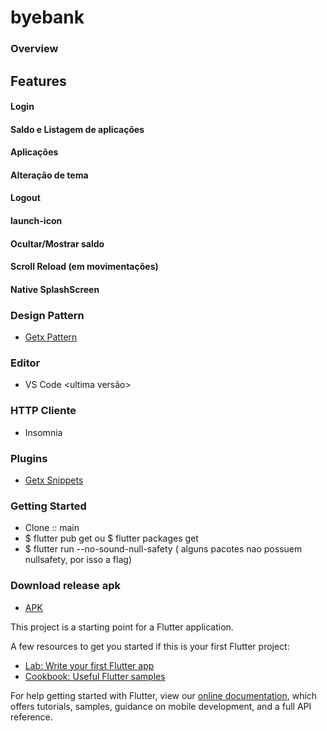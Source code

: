 # byebank


### Overview


## Features
#### Login
#### Saldo e Listagem de aplicações
#### Aplicações
#### Alteração de tema
#### Logout
#### launch-icon
#### Ocultar/Mostrar saldo
#### Scroll Reload (em movimentações)
#### Native SplashScreen

### Design Pattern
- [Getx Pattern](https://github.com/kauemurakami/getx_pattern)  

### Editor
- VS Code <ultima versão>  

### HTTP Cliente
- Insomnia

### Plugins
- [Getx Snippets](https://marketplace.visualstudio.com/items?itemName=get-snippets.get-snippets&ssr=false#overview)

### Getting Started
- Clone :: main  
- $ flutter pub get ou $ flutter packages get  
- $ flutter run --no-sound-null-safety ( alguns pacotes nao possuem nullsafety, por isso a flag)

### Download release apk
- [APK](https://github.com/kauemurakami/teste-bye-b/raw/main/fast-test-apk-release.apk)

This project is a starting point for a Flutter application.

A few resources to get you started if this is your first Flutter project:

- [Lab: Write your first Flutter app](https://flutter.dev/docs/get-started/codelab)
- [Cookbook: Useful Flutter samples](https://flutter.dev/docs/cookbook)

For help getting started with Flutter, view our
[online documentation](https://flutter.dev/docs), which offers tutorials,
samples, guidance on mobile development, and a full API reference.
